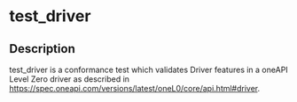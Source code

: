 # test_driver

## Description
test_driver is a conformance test which validates Driver features in a oneAPI Level Zero driver as described in https://spec.oneapi.com/versions/latest/oneL0/core/api.html#driver.
